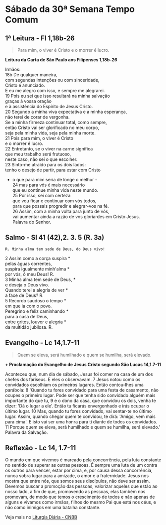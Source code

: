 # Sábado da 30ª Semana Tempo Comum

## 1ª Leitura - Fl 1,18b-26

> Para mim, o viver é Cristo e o morrer é lucro.

**Leitura da Carta de São Paulo aos Filipenses 1,18b-26**

Irmãos:   
18b De qualquer maneira,   
 com segundas intenções ou com sinceridade,   
 Cristo é anunciado.   
 E eu me alegro com isso, e sempre me alegrarei.   
19 Pois eu sei que isso resultará na minha salvação   
 graças à vossa oração   
 e à assistência do Espírito de Jesus Cristo.   
20 Segundo a minha viva expectativa e a minha esperança,   
 não terei de corar de vergonha.   
 Se a minha firmeza continuar total, como sempre,   
 então Cristo vai ser glorificado no meu corpo,   
 seja pela minha vida, seja pela minha morte.   
21 Pois para mim, o viver é Cristo   
 e o morrer é lucro.   
22 Entretanto, se o viver na carne significa   
 que meu trabalho será frutuoso,   
 neste caso, não sei o que escolher.   
23 Sinto-me atraído para os dois lados:   
 tenho o desejo de partir, para estar com Cristo   
 - o que para mim seria de longe o melhor -   
24 mas para vós é mais necessário   
 que eu continue minha vida neste mundo.   
25 Por isso, sei com certeza   
 que vou ficar e continuar com vós todos,   
 para que possais progredir e alegrar-vos na fé.   
26 Assim, com a minha volta para junto de vós,   
 vai aumentar ainda a razão de vos gloriardes em Cristo Jesus.   
 Palavra do Senhor.

## Salmo - Sl 41 (42),2. 3. 5 (R. 3a)

`R. Minha alma tem sede de Deus, do Deus vivo!`

2 Assim como a corça suspira *   
 pelas águas correntes,   
 suspira igualmente minh'alma *   
 por vós, ó meu Deus! R.       
3 Minha alma tem sede de Deus, *   
 e deseja o Deus vivo.   
 Quando terei a alegria de ver *   
 a face de Deus? R.       
5 Recordo saudoso o tempo *   
 em que ia com o povo.   
 Peregrino e feliz caminhando *   
 para a casa de Deus,   
 entre gritos, louvor e alegria *   
 da multidão jubilosa. R.

## Evangelho - Lc 14,1.7-11

> Quem se eleva, será humilhado e quem se humilha, será elevado.

**+ Proclamação do Evangelho de Jesus Cristo segundo São Lucas 14,1.7-11**

Aconteceu que, num dia de sábado,     Jesus foi comer na casa de um dos chefes dos fariseus.     E eles o observavam.    7 Jesus notou como os convidados     escolhiam os primeiros lugares.     Então contou-lhes uma parábola:    8 'Quando tu fores convidado para uma festa de casamento,     não ocupes o primeiro lugar.     Pode ser que tenha sido convidado     alguém mais importante do que tu,    9 e o dono da casa, que convidou os dois,     venha te dizer: 'Dá o lugar a ele'.     Então tu ficarás envergonhado     e irás ocupar o último lugar.    10 Mas, quando tu fores convidado,     vai sentar-te no último lugar.     Assim, quando chegar quem te convidou,     te dirá: 'Amigo, vem mais para cima'.     E isto vai ser uma honra para ti     diante de todos os convidados.    11 Porque quem se eleva, será humilhado     e quem se humilha, será elevado.'     Palavra da Salvação.

## Reflexão - Lc 14, 1.7-11

O mundo em que vivemos é marcado pela concorrência, pela luta constante no sentido de superar as outras pessoas. É sempre uma luta de um contra os outros para vencer, estar por cima, e, por causa dessa concorrência, nunca sobra lugar para a amizade, o amor e a fraternidade. Jesus nos mostra que entre nós, que somos seus discípulos, não deve ser assim. Devemos buscar a promoção das pessoas, valorizar aqueles que estão ao nosso lado, a fim de que, promovendo as pessoas, elas também nos promovam, de modo que temos o crescimento de todos e não apenas de alguns e vivamos como irmãos, filhos do mesmo Pai que está nos céus, e não como inimigos em uma batalha constante.

Veja mais no [Liturgia Diária - CNBB](http://liturgiadiaria.cnbb.org.br/app/user/user/UserView.php?ano=2016&mes=10&dia=29)